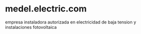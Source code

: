 # medel.electric.com
empresa instaladora autorizada en electricidad de baja tension y instalaciones fotovoltaica
